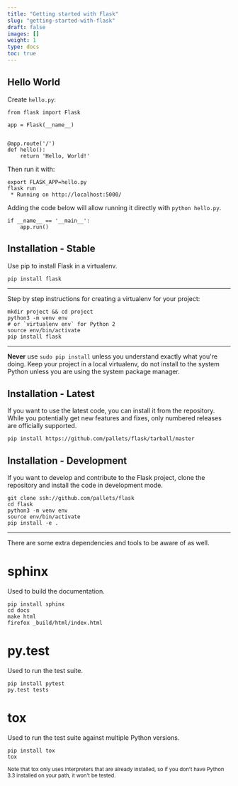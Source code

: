 ```yaml
---
title: "Getting started with Flask"
slug: "getting-started-with-flask"
draft: false
images: []
weight: 1
type: docs
toc: true
---
```


## Hello World
Create `hello.py`:

    from flask import Flask

    app = Flask(__name__)
    

    @app.route('/')
    def hello():
        return 'Hello, World!'

Then run it with:

    export FLASK_APP=hello.py
    flask run
     * Running on http://localhost:5000/

Adding the code below will allow running it directly with `python hello.py`. 

    if __name__ == '__main__':
        app.run()

## Installation - Stable
Use pip to install Flask in a virtualenv.

    pip install flask

---

Step by step instructions for creating a virtualenv for your project:

    mkdir project && cd project
    python3 -m venv env
    # or `virtualenv env` for Python 2
    source env/bin/activate
    pip install flask

---

**Never** use `sudo pip install` unless you understand exactly what you're doing.  Keep your project in a local virtualenv, do not install to the system Python unless you are using the system package manager.

## Installation - Latest
If you want to use the latest code, you can install it from the repository.  While you potentially get new features and fixes, only numbered releases are officially supported.

    pip install https://github.com/pallets/flask/tarball/master


## Installation - Development
If you want to develop and contribute to the Flask project, clone the repository and install the code in development mode.

    git clone ssh://github.com/pallets/flask
    cd flask
    python3 -m venv env
    source env/bin/activate
    pip install -e .

---

There are some extra dependencies and tools to be aware of as well.

<h1>sphinx</h1>

Used to build the documentation.

    pip install sphinx
    cd docs
    make html
    firefox _build/html/index.html

<h1>py.test</h1>

Used to run the test suite.

    pip install pytest
    py.test tests

<h1>tox</h1>

Used to run the test suite against multiple Python versions.

    pip install tox
    tox

<sub>Note that tox only uses interpreters that are already installed, so if you don't have Python 3.3 installed on your path, it won't be tested.</sub>

